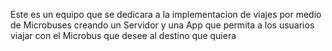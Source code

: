 Este es un equipo que se dedicara a la implementacion de viajes por medio de Microbuses creando un Servidor y una App que permita a los usuarios viajar con el Microbus que desee al destino que quiera
